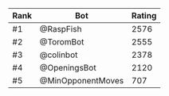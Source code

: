 Rank|Bot|Rating
---|---|---
#1|@RaspFish|2576
#2|@ToromBot|2555
#3|@colinbot|2378
#4|@OpeningsBot|2120
#5|@MinOpponentMoves|707
